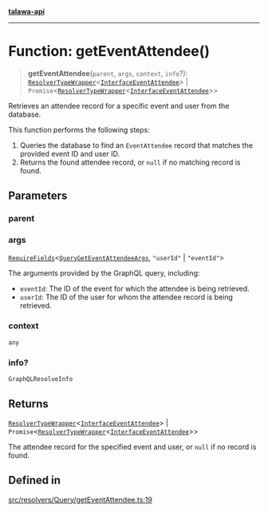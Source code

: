 [**talawa-api**](../../../../README.md)

***

# Function: getEventAttendee()

> **getEventAttendee**(`parent`, `args`, `context`, `info`?): [`ResolverTypeWrapper`](../../../../types/generatedGraphQLTypes/type-aliases/ResolverTypeWrapper.md)\<[`InterfaceEventAttendee`](../../../../models/EventAttendee/interfaces/InterfaceEventAttendee.md)\> \| `Promise`\<[`ResolverTypeWrapper`](../../../../types/generatedGraphQLTypes/type-aliases/ResolverTypeWrapper.md)\<[`InterfaceEventAttendee`](../../../../models/EventAttendee/interfaces/InterfaceEventAttendee.md)\>\>

Retrieves an attendee record for a specific event and user from the database.

This function performs the following steps:
1. Queries the database to find an `EventAttendee` record that matches the provided event ID and user ID.
2. Returns the found attendee record, or `null` if no matching record is found.

## Parameters

### parent

### args

[`RequireFields`](../../../../types/generatedGraphQLTypes/type-aliases/RequireFields.md)\<[`QueryGetEventAttendeeArgs`](../../../../types/generatedGraphQLTypes/type-aliases/QueryGetEventAttendeeArgs.md), `"userId"` \| `"eventId"`\>

The arguments provided by the GraphQL query, including:
  - `eventId`: The ID of the event for which the attendee is being retrieved.
  - `userId`: The ID of the user for whom the attendee record is being retrieved.

### context

`any`

### info?

`GraphQLResolveInfo`

## Returns

[`ResolverTypeWrapper`](../../../../types/generatedGraphQLTypes/type-aliases/ResolverTypeWrapper.md)\<[`InterfaceEventAttendee`](../../../../models/EventAttendee/interfaces/InterfaceEventAttendee.md)\> \| `Promise`\<[`ResolverTypeWrapper`](../../../../types/generatedGraphQLTypes/type-aliases/ResolverTypeWrapper.md)\<[`InterfaceEventAttendee`](../../../../models/EventAttendee/interfaces/InterfaceEventAttendee.md)\>\>

The attendee record for the specified event and user, or `null` if no record is found.

## Defined in

[src/resolvers/Query/getEventAttendee.ts:19](https://github.com/Suyash878/talawa-api/blob/e4413cec641a837926071678fed3c7f67234e31e/src/resolvers/Query/getEventAttendee.ts#L19)
